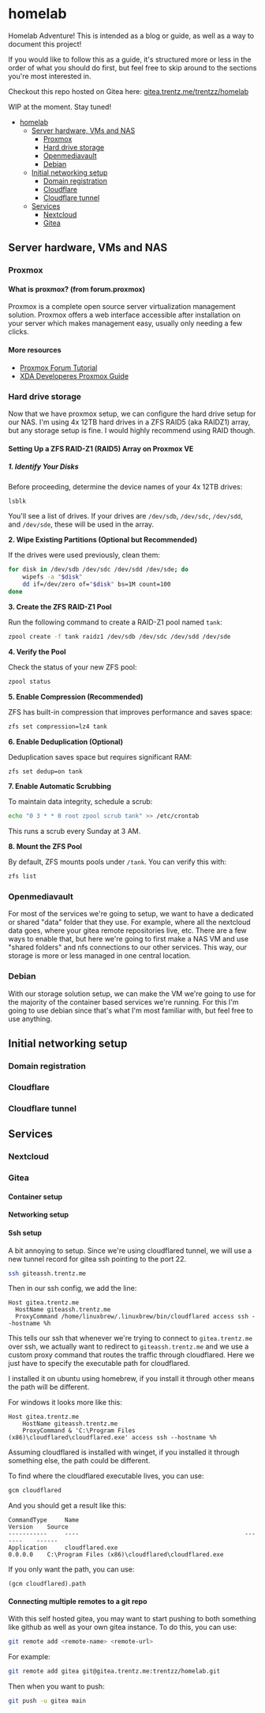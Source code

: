 # homelab

Homelab Adventure! This is intended as a blog or guide, as well as a way to document this project!

If you would like to follow this as a guide, it's structured more or less in the order of what you should do first, but feel free to skip around to the sections you're most interested in.

Checkout this repo hosted on Gitea here: [gitea.trentz.me/trentzz/homelab](https://gitea.trentz.me/trentzz/homelab)

WIP at the moment. Stay tuned!

- [homelab](#homelab)
  - [Server hardware, VMs and NAS](#server-hardware-vms-and-nas)
    - [Proxmox](#proxmox)
    - [Hard drive storage](#hard-drive-storage)
    - [Openmediavault](#openmediavault)
    - [Debian](#debian)
  - [Initial networking setup](#initial-networking-setup)
    - [Domain registration](#domain-registration)
    - [Cloudflare](#cloudflare)
    - [Cloudflare tunnel](#cloudflare-tunnel)
  - [Services](#services)
    - [Nextcloud](#nextcloud)
    - [Gitea](#gitea)

## Server hardware, VMs and NAS

### Proxmox

#### What is proxmox? (from forum.proxmox)

Proxmox is a complete open source server virtualization management solution. Proxmox offers a web interface accessible after installation on your server which makes management easy, usually only needing a few clicks.

#### More resources

- [Proxmox Forum Tutorial](https://forum.proxmox.com/threads/proxmox-beginner-tutorial-how-to-set-up-your-first-virtual-machine-on-a-secondary-hard-disk.59559/)
- [XDA Developeres Proxmox Guide](https://www.xda-developers.com/proxmox-guide/)

### Hard drive storage

Now that we have proxmox setup, we can configure the hard drive setup for our NAS. I'm using 4x 12TB hard drives in a ZFS RAID5 (aka RAIDZ1) array, but any storage setup is fine. I would highly recommend using RAID though.

#### Setting Up a ZFS RAID-Z1 (RAID5) Array on Proxmox VE

##### 1. Identify Your Disks

Before proceeding, determine the device names of your 4x 12TB drives:

```bash
lsblk
```

You'll see a list of drives. If your drives are `/dev/sdb`, `/dev/sdc`, `/dev/sdd`, and `/dev/sde`, these will be used in the array.

**2. Wipe Existing Partitions (Optional but Recommended)**

If the drives were used previously, clean them:

```bash
for disk in /dev/sdb /dev/sdc /dev/sdd /dev/sde; do
    wipefs -a "$disk"
    dd if=/dev/zero of="$disk" bs=1M count=100
done
```

**3. Create the ZFS RAID-Z1 Pool**

Run the following command to create a RAID-Z1 pool named `tank`:

```bash
zpool create -f tank raidz1 /dev/sdb /dev/sdc /dev/sdd /dev/sde
```

**4. Verify the Pool**

Check the status of your new ZFS pool:

```bash
zpool status
```

**5. Enable Compression (Recommended)**

ZFS has built-in compression that improves performance and saves space:

```bash
zfs set compression=lz4 tank
```

**6. Enable Deduplication (Optional)**

Deduplication saves space but requires significant RAM:

```bash
zfs set dedup=on tank
```

**7. Enable Automatic Scrubbing**

To maintain data integrity, schedule a scrub:

```bash
echo "0 3 * * 0 root zpool scrub tank" >> /etc/crontab
```

This runs a scrub every Sunday at 3 AM.

**8. Mount the ZFS Pool**

By default, ZFS mounts pools under `/tank`. You can verify this with:

```bash
zfs list
```

### Openmediavault

For most of the services we're going to setup, we want to have a dedicated or shared "data" folder that they use. For example, where all the nextcloud data goes, where your gitea remote repositories live, etc. There are a few ways to enable that, but here we're going to first make a NAS VM and use "shared folders" and nfs connections to our other services. This way, our storage is more or less managed in one central location.

### Debian

With our storage solution setup, we can make the VM we're going to use for the majority of the container based services we're running. For this I'm going to use debian since that's what I'm most familiar with, but feel free to use anything.

## Initial networking setup

### Domain registration

### Cloudflare

### Cloudflare tunnel

## Services

### Nextcloud

### Gitea

#### Container setup

#### Networking setup

#### Ssh setup

A bit annoying to setup. Since we're using cloudflared tunnel, we will use a new tunnel record for gitea ssh pointing to the port 22.

```bash
ssh giteassh.trentz.me
```

Then in our ssh config, we add the line:

```text
Host gitea.trentz.me
  HostName giteassh.trentz.me
  ProxyCommand /home/linuxbrew/.linuxbrew/bin/cloudflared access ssh --hostname %h
```

This tells our ssh that whenever we're trying to connect to `gitea.trentz.me` over ssh, we actually want to redirect to `giteassh.trentz.me` and we use a custom proxy command that routes the traffic through cloudflared. Here we just have to specify the executable path for cloudflared.

I installed it on ubuntu using homebrew, if you install it through other means the path will be different.

For windows it looks more like this:

```text
Host gitea.trentz.me
    HostName giteassh.trentz.me
    ProxyCommand & 'C:\Program Files (x86)\cloudflared\cloudflared.exe' access ssh --hostname %h
```

Assuming cloudflared is installed with winget, if you installed it through something else, the path could be different.

To find where the cloudflared executable lives, you can use:

```cmd
gcm cloudflared
```

And you should get a result like this:

```text
CommandType     Name                                               Version    Source
-----------     ----                                               -------    ------
Application     cloudflared.exe                                    0.0.0.0    C:\Program Files (x86)\cloudflared\cloudflared.exe
```

If you only want the path, you can use:

```text
(gcm cloudflared).path
```

#### Connecting multiple remotes to a git repo

With this self hosted gitea, you may want to start pushing to both something like github as well as your own gitea instance. To do this, you can use:

```bash
git remote add <remote-name> <remote-url>
```

For example:

```bash
git remote add gitea git@gitea.trentz.me:trentzz/homelab.git
```

Then when you want to push:

```bash
git push -u gitea main
```
